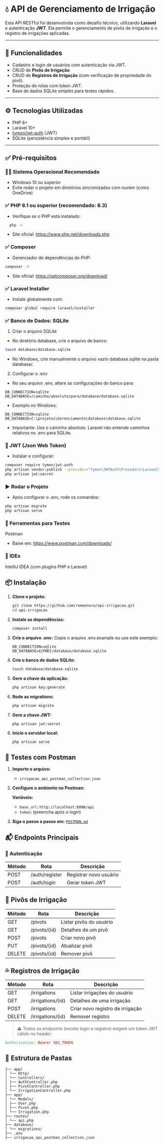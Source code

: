 # 💧 API de Gerenciamento de Irrigação

Esta API RESTful foi desenvolvida como desafio técnico, utilizando **Laravel** e autenticação **JWT**. Ela permite o gerenciamento de pivôs de irrigação e o registro de irrigações aplicadas.

---

## 🚀 Funcionalidades

- Cadastro e login de usuários com autenticação via JWT.
- CRUD de **Pivôs de Irrigação**.
- CRUD de **Registros de Irrigação** (com verificação de propriedade do pivô).
- Proteção de rotas com token JWT.
- Base de dados SQLite simples para testes rápidos.

---

## ⚙️ Tecnologias Utilizadas

- PHP 8+
- Laravel 10+
- [tymon/jwt-auth](https://github.com/tymondesigns/jwt-auth) (JWT)
- SQLite (persistência simples e portátil)

---

## ✅ Pré-requisitos
### 🧑‍💻 Sistema Operacional Recomendado

- Windows 10 ou superior
- Evite rodar o projeto em diretórios sincronizados com nuvem (como OneDrive)

### ✅ PHP 8.1 ou superior (recomendado: 8.3)

- Verifique se o PHP está instalado:
```bash
  php -v
```
- Site oficial: https://www.php.net/downloads.php

### ✅ Composer
- Gerenciador de dependências do PHP:
```bash
composer -V
```
- Site oficial: https://getcomposer.org/download/
  
### ✅ Laravel Installer
- Instale globalmente com:
```bash
composer global require laravel/installer
```
### ✅ Banco de Dados: SQLite
1. Criar o arquivo SQLite
- No diretório database, crie o arquivo de banco:
```bash
touch database/database.sqlite
```
- No Windows, crie manualmente o arquivo vazio database.sqlite na pasta database/.

2. Configurar o .env
- No seu arquivo .env, altere as configurações do banco para:
```env
DB_CONNECTION=sqlite
DB_DATABASE=/caminho/absoluto/para/database/database.sqlite
```
- Exemplo no Windows:
```env
DB_CONNECTION=sqlite
DB_DATABASE=C:\projetos\Gerenciamento\database\database.sqlite
```
- Importante: Use o caminho absoluto. Laravel não entende caminhos relativos no .env para SQLite.

### 🔐 JWT (Json Web Token)
- Instalar e configurar:
``` bash
composer require tymon/jwt-auth
php artisan vendor:publish --provider="Tymon\JWTAuth\Providers\LaravelServiceProvider"
php artisan jwt:secret
```
### ▶️ Rodar o Projeto
- Após configurar o .env, rode os comandos:
```bash
php artisan migrate
php artisan serve
```

### 🧪 Ferramentas para Testes
Postman
- Baixe em: https://www.postman.com/downloads/

### 🧰 IDEs 
IntelliJ IDEA (com plugins PHP e Laravel)

## 📦 Instalação

1. **Clone o projeto:**
   ```bash
   git clone https://github.com/romeonoro/api-irrigacao.git
   cd api-irrigacao
2. **Instale as dependências:**
   ```bash
   composer install
   ```

3. **Crie o arquivo .env:**
   Copie o arquivo .env.example ou use este exemplo:
   ```env
   DB_CONNECTION=sqlite
   DB_DATABASE=${PWD}/database/database.sqlite
   ```

4. **Crie o banco de dados SQLite:**
   ```bash
   touch database/database.sqlite
   ```
   
5. **Gere a chave da aplicação:**
   ```bash
   php artisan key:generate
   ```
   
6. **Rode as migrations:**
   ```bash
   php artisan migrate
   ```
   
7. **Gere a chave JWT:**
   ```bash
   php artisan jwt:secret
   ```

8. **Inicie o servidor local:**
   ```bash
   php artisan serve
   ```

## 🧪 Testes com Postman

1. **Importe o arquivo:**
   - `irrigacao_api_postman_collection.json`

2. **Configure o ambiente no Postman:**

   **Variáveis:**
   - `base_url`: `http://localhost:8000/api`
   - `token`: (preencha após o login)

3. **Siga o passo a passo em:**
[  `POSTMAN.md`](https://github.com/romeonoro/API-Gerenciamento-Irrigacao/blob/main/POSTMAN.md)

## 📬 Endpoints Principais

### 🔐 Autenticação

| Método | Rota           | Descrição              |
|--------|----------------|------------------------|
| POST   | /auth/register | Registrar novo usuário |
| POST   | /auth/login    | Gerar token JWT        |

## 🚜 Pivôs de Irrigação

| Método | Rota           | Descrição               |
|--------|----------------|-------------------------|
| GET    | /pivots        | Listar pivôs do usuário |
| GET    | /pivots/{id}   | Detalhes de um pivô     |
| POST   | /pivots        | Criar novo pivô         |
| PUT    | /pivots/{id}   | Atualizar pivô          |
| DELETE | /pivots/{id}   | Remover pivô            |

## 💦 Registros de Irrigação

| Método | Rota               | Descrição                         |
|--------|--------------------|-----------------------------------|
| GET    | /irrigations       | Listar irrigações do usuário      |
| GET    | /irrigations/{id}  | Detalhes de uma irrigação         |
| POST   | /irrigations       | Criar novo registro de irrigação  |
| DELETE | /irrigations/{id}  | Remover registro                  |

> ⚠️ Todos os endpoints (exceto login e registro) exigem um token JWT válido no header:

```makefile
Authorization: Bearer SEU_TOKEN
```

## 📁 Estrutura de Pastas
```pgsql
├── app/
│ └── Http/
│ └── Controllers/
│ ├── AuthController.php
│ ├── PivotController.php
│ └── IrrigationController.php
├── app/
│ └── Models/
│ ├── User.php
│ ├── Pivot.php
│ └── Irrigation.php
├── routes/
│ └── api.php
├── database/
│ └── migrations/
├── .env
├── irrigacao_api_postman_collection.json
```
